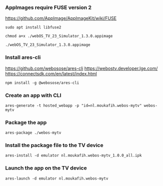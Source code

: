 ### AppImages require FUSE version 2
https://github.com/AppImage/AppImageKit/wiki/FUSE

``
sudo apt install libfuse2
``

``
chmod a+x ./webOS_TV_23_Simulator_1.3.0.appimage
``

``
./webOS_TV_23_Simulator_1.3.0.appimage
``

### Install ares-cli
https://github.com/webosose/ares-cli
https://webostv.developer.lge.com/
https://connectsdk.com/en/latest/index.html

``
npm install -g @webosose/ares-cli
``

### Create an app with CLI
``
ares-generate -t hosted_webapp -p "id=nl.moukafih.webos-mytv" webos-mytv
``

### Package the app
``
ares-package ./webos-mytv
``

### Install the package file to the TV device
``
ares-install -d emulator nl.moukafih.webos-mytv_1.0.0_all.ipk
``

### Launch the app on the TV device
``
ares-launch -d emulator nl.moukafih.webos-mytv
``